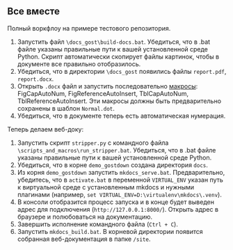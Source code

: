 ## Все вместе

Полный воркфлоу на примере тестового репозитория.

1. Запустить файл `\docs_gost\build-docs.bat`. Убедиться, что в .bat файле указаны правильные пути к вашей установленной среде Python. Скрипт автоматически скопирует файлы картинок, чтобы в документе все правильно отобразилось.
2. Убедиться, что в директории `\docs_gost` появились файлы `report.pdf`, `report.docx`. 
3. Открыть `.docx` файл и запустить последовательно [макросы](..\02_md_to_docx\03_build_doc_macro_final.md): FigCapAutoNum, FigReferenceAutoInsert, TblCapAutoNum, TblReferenceAutoInsert. Эти макросы должны быть предварительно сохранены в шаблон `Normal.dot`.
4. Убедиться, что в документе теперь есть автоматическая нумерация.

Теперь делаем веб-доку:

1. Запустить скрипт `stripper.py` с командного файла `\scripts_and_macros\run_stripper.bat`. Убедиться, что в .bat файле указаны правильные пути к вашей установленной среде Python.
2. Убедиться, что в корне `demo_gostdown` создана директория `docs`.
3. Из корня `demo_gostdown` запустить `mkdocs_serve.bat`. Предварительно, убедитесь, что в `activate.bat` в переменной `VIRTUAL_ENV` указан путь к виртуальной среде с установленным mkdocs и нужными плагинами (например, `set VIRTUAL_ENV=D:\virtualenv\mkdocs\.venv`).
4. В консоли отобразится процесс запуска и в конце будет выведен адрес для подключения (`http://127.0.0.1:8000/`). Открыть адрес в браузере и полюбоваться на документацию.
5. Завершить исполнение командного файла (`Ctrl + C`).
6. Запустить `mkdocs_build.bat`. В корневой директории появится собранная веб-документация в папке `/site`.
